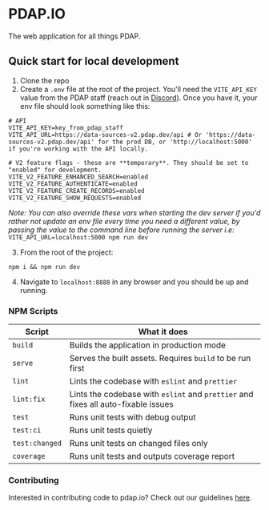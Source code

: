 # PDAP.IO

The web application for all things PDAP.

## Quick start for local development

1. Clone the repo
2. Create a `.env` file at the root of the project. You'll need the `VITE_API_KEY` value from the PDAP staff (reach out in [Discord](https://discord.gg/vKhDv7nC8B)). Once you have it, your env file should look something like this:

```shell
# API
VITE_API_KEY=key_from_pdap_staff
VITE_API_URL=https://data-sources-v2.pdap.dev/api # Or 'https://data-sources-v2.pdap.dev/api' for the prod DB, or 'http://localhost:5000' if you're working with the API locally.

# V2 feature flags - these are **temporary**. They should be set to "enabled" for development.
VITE_V2_FEATURE_ENHANCED_SEARCH=enabled
VITE_V2_FEATURE_AUTHENTICATE=enabled
VITE_V2_FEATURE_CREATE_RECORDS=enabled
VITE_V2_FEATURE_SHOW_REQUESTS=enabled
```

_Note: You can also override these vars when starting the dev server if you'd rather not update an env file every time you need a different value, by passing the value to the command line before running the server i.e:_ `VITE_API_URL=localhost:5000 npm run dev`

3. From the root of the project:

```shell
npm i && npm run dev
```

4. Navigate to `localhost:8888` in any browser and you should be up and running.

### NPM Scripts

| Script         | What it does                                                                      |
| -------------- | --------------------------------------------------------------------------------- |
| `build`        | Builds the application in production mode                                         |
| `serve`        | Serves the built assets. Requires `build` to be run first                         |
| `lint`         | Lints the codebase with `eslint` and `prettier`                                   |
| `lint:fix`     | Lints the codebase with `eslint` and `prettier` and fixes all auto-fixable issues |
| `test`         | Runs unit tests with debug output                                                 |
| `test:ci`      | Runs unit tests quietly                                                           |
| `test:changed` | Runs unit tests on changed files only                                             |
| `coverage`     | Runs unit tests and outputs coverage report                                       |



### Contributing
Interested in contributing code to pdap.io? Check out our guidelines [here](./CONTRIBUTING.md).

